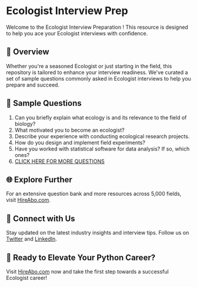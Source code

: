 # Ecologist Interview Prep

Welcome to the Ecologist Interview Preparation ! This resource is designed to help you ace your Ecologist interviews with confidence.

## 🚀 Overview

Whether you're a seasoned Ecologist or just starting in the field, this repository is tailored to enhance your interview readiness. We've curated a set of sample questions commonly asked in Ecologist interviews to help you prepare and succeed.

## 📝 Sample Questions

1. Can you briefly explain what ecology is and its relevance to the field of biology?
2. What motivated you to become an ecologist?
3. Describe your experience with conducting ecological research projects.
4. How do you design and implement field experiments?
5. Have you worked with statistical software for data analysis? If so, which ones?
6. [CLICK HERE FOR MORE QUESTIONS](https://hireabo.com/job/5_1_6/Ecologist)

## 🌐 Explore Further

For an extensive question bank and more resources across 5,000 fields, visit [HireAbo.com](https://www.hireabo.com).

## 📱 Connect with Us

Stay updated on the latest industry insights and interview tips. Follow us on [Twitter](https://twitter.com/hireabo) and [LinkedIn](https://www.linkedin.com/in/hire-abo-3609972a8/).

## 🚀 Ready to Elevate Your Python Career?

Visit [HireAbo.com](https://www.hireabo.com) now and take the first step towards a successful Ecologist career!